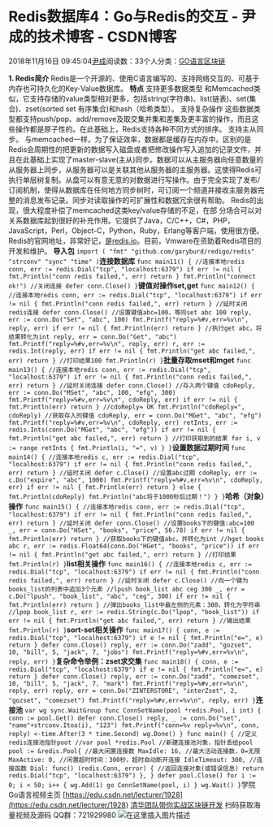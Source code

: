 
# Redis数据库4：Go与Redis的交互 - 尹成的技术博客 - CSDN博客

2018年11月16日 09:45:04[尹成](https://me.csdn.net/yincheng01)阅读数：33个人分类：[GO语言](https://blog.csdn.net/yincheng01/article/category/7679307)[区块链](https://blog.csdn.net/yincheng01/article/category/7618299)[](https://blog.csdn.net/yincheng01/article/category/7679307)



**1. Redis简介**
Redis是一个开源的、使用C语言编写的、支持网络交互的、可基于内存也可持久化的Key-Value数据库。
**特点**
支持更多数据类型
和Memcached类似，它支持存储的value类型相对更多，包括string(字符串)、list(链表)、set(集合)、zset(sorted set 有序集合)和hash（哈希类型）。
支持复杂操作
这些数据类型都支持push/pop、add/remove及取交集并集和差集及更丰富的操作，而且这些操作都是原子性的。在此基础上，Redis支持各种不同方式的排序。
支持主从同步。
与memcached一样，为了保证效率，数据都是缓存在内存中。区别的是Redis会周期性的把更新的数据写入磁盘或者把修改操作写入追加的记录文件，并且在此基础上实现了master-slave(主从)同步。数据可以从主服务器向任意数量的从服务器上同步，从服务器可以是关联其他从服务器的主服务器。这使得Redis可执行单层树复制。从盘可以有意无意的对数据进行写操作。由于完全实现了发布/订阅机制，使得从数据库在任何地方同步树时，可订阅一个频道并接收主服务器完整的消息发布记录。同步对读取操作的可扩展性和数据冗余很有帮助。
Redis的出现，很大程度补偿了memcached这类key/value存储的不足，在部 分场合可以对关系数据库起到很好的补充作用。它提供了Java，C/C++，C\#，PHP，JavaScript，Perl，Object-C，Python，Ruby，Erlang等客户端，使用很方便。Redis的官网地址，非常好记，[是redis.io](http://xn--redis-qr1k.io)。目前，Vmware在资助着Redis项目的开发和维护。
**导入包**
`import (
	"fmt"
	"github.com/garyburd/redigo/redis"
	"strconv"
	"sync"
	"time"
)`**连接数据库**
`func main11() {
	//连接本地redis
	conn, err := redis.Dial("tcp", "localhost:6379")
	if err != nil {
		fmt.Println("conn redis failed,", err)
		return
	}
	fmt.Println("connect ok!")
	//关闭连接
	defer conn.Close()
}`**键值对操作set,get**
`func main12() {
	//连接本地redis
	conn, err := redis.Dial("tcp", "localhost:6379")
	if err != nil {
		fmt.Println("conn redis failed,", err)
		return
	}
	//延时关闭redis连接
	defer conn.Close()
	//设置键值abc=100，等同set abc 100
	reply, err := conn.Do("Set", "abc", 100)
	fmt.Printf("reply=%#v,err=%v\n", reply, err)
	if err != nil {
		fmt.Println(err)
		return
	}
	//执行get abc，将结果转化为int
	reply, err = conn.Do("Get", "abc")
	fmt.Printf("reply=%#v,err=%v\n", reply, err)
	r, err := redis.Int(reply, err)
	if err != nil {
		fmt.Println("get abc failed,", err)
		return
	}
	//打印结果100
	fmt.Println(r)
}`**批量存取mset和mget**
`func main13() {
	//连接本地redis
	conn, err := redis.Dial("tcp", "localhost:6379")
	if err != nil {
		fmt.Println("conn redis failed,", err)
		return
	}
	//延时关闭连接
	defer conn.Close()
	//存入两个键值
	cdoReply, err := conn.Do("MSet", "abc", 100, "efg", 300)
	fmt.Printf("reply=%#v,err=%v\n", cdoReply, err)
	if err != nil {
		fmt.Println(err)
		return
	}
	//cdoReply= OK
	fmt.Println("cdoReply=", cdoReply)
	//获取存入的键值
	cdoReply, err = conn.Do("MGet", "abc", "efg")
	fmt.Printf("reply=%#v,err=%v\n", cdoReply, err)
	retInts, err := redis.Ints(conn.Do("MGet", "abc", "efg"))
	if err != nil {
		fmt.Println("get abc failed,", err)
		return
	}
	//打印获取到的结果
	for i, v := range retInts {
		fmt.Println(i, "=", v)
	}
}`**设置数据过期时间**
`func main14() {
	//连接本地redis
	c, err := redis.Dial("tcp", "localhost:6379")
	if err != nil {
		fmt.Println("conn redis failed,", err)
		return
	}
	//延时关闭
	defer c.Close()
	//设置abc过期
	cdoReply, err := c.Do("expire", "abc", 1000)
	fmt.Printf("reply=%#v,err=%v\n", cdoReply, err)
	if err != nil {
		fmt.Println(err)
		return
	} else {
		fmt.Println(cdoReply)
		fmt.Println("abc将于1000秒后过期！")
	}
}`**哈希（对象）操作**
`func main15() {
	//连接本地redis
	conn, err := redis.Dial("tcp", "localhost:6379")
	if err != nil {
		fmt.Println("conn redis failed,", err)
		return
	}
	//延时关闭
	defer conn.Close()
	//设置books下的键值:abc=100
	_, err = conn.Do("HSet", "books", "price", 56.78)
	if err != nil {
		fmt.Println(err)
		return
	}
	//获取books下的键值abc，并转化为int
	//hget books abc
	r, err := redis.Float64(conn.Do("HGet", "books", "price"))
	if err != nil {
		fmt.Println("get abc failed,", err)
		return
	}
	//打印结果
	fmt.Println(r)
}`**list相关操作**
`func main16() {
	//连接本地redis
	c, err := redis.Dial("tcp", "localhost:6379")
	if err != nil {
		fmt.Println("conn redis failed,", err)
		return
	}
	//延时关闭
	defer c.Close()
	//向一个键为books_list的列表中追加3个元素
	//lpush book_list abc ceg 300
	_, err = c.Do("lpush", "book_list", "abc", "ceg", 300)
	if err != nil {
		fmt.Println(err)
		return
	}
	//弹出books_list中最左侧的元素：300，转化为字符串
	//lpop book_list
	r, err := redis.String(c.Do("lpop", "book_list"))
	if err != nil {
		fmt.Println("get abc failed,", err)
		return
	}
	//输出结果
	fmt.Println(r)
}`**sort-set相关操作**
`func main17() {
	conn, e := redis.Dial("tcp", "localhost:6379")
	if e != nil {
		fmt.Println("e=", e)
		return
	}
	defer conn.Close()
	reply, err := conn.Do("zadd", "gozset", 10, "bill", 5, "jack", 7, "jobs")
	fmt.Printf("reply=%#v,err=%v\n", reply, err)
}`**复杂命令举例：zset求交集**
`func main18() {
	conn, e := redis.Dial("tcp", "localhost:6379")
	if e != nil {
		fmt.Println("e=", e)
		return
	}
	defer conn.Close()
	reply, err := conn.Do("zadd", "comezset", 10, "bill", 5, "jack", 7, "mark")
	fmt.Printf("reply=%#v,err=%v\n", reply, err)
	reply, err = conn.Do("ZINTERSTORE", "interZset", 2, "gozset", "comezset")
	fmt.Printf("reply=%#v,err=%v\n", reply, err)
}`**连接池**
`var wg sync.WaitGroup
func ConnSetName(pool *redis.Pool, i int) {
	conn := pool.Get()
	defer conn.Close()
	reply, _ := conn.Do("set", "name"+strconv.Itoa(i), "123")
	fmt.Printf("conn=%v reply=%v\n", conn, reply)
	<-time.After(3 * time.Second)
	wg.Done()
}
func main() {
	//定义redis连接池指针poot
	//var pool *redis.Pool
	//新建连接池对象，指针丢给pool
	pool := &redis.Pool{
		//最大闲置连接数
		MaxIdle: 16,
		//最大活动连接数，0=无限
		MaxActive: 0,
		//闲置超时时间：300秒，超时自动断开连接
		IdleTimeout: 300,
		//连接函数
		Dial: func() (redis.Conn, error) {
			//返回连接对象(或错误信息)
			return redis.Dial("tcp", "localhost:6379")
		},
	}
	defer pool.Close()
	for i := 0; i < 50; i++ {
		wg.Add(1)
		go ConnSetName(pool, i)
	}
	wg.Wait()
}`学院Go语言视频主页
[https://edu.csdn.net/lecturer/1928](https://edu.csdn.net/lecturer/1928)
[清华团队带你实战区块链开发](https://ke.qq.com/course/344443?tuin=3d17195d)
扫码获取海量视频及源码   QQ群：721929980
![在这里插入图片描述](https://img-blog.csdnimg.cn/20181116092700978.png?x-oss-process=image/watermark,type_ZmFuZ3poZW5naGVpdGk,shadow_10,text_aHR0cHM6Ly9ibG9nLmNzZG4ubmV0L3lpbmNoZW5nMDE=,size_16,color_FFFFFF,t_70)

